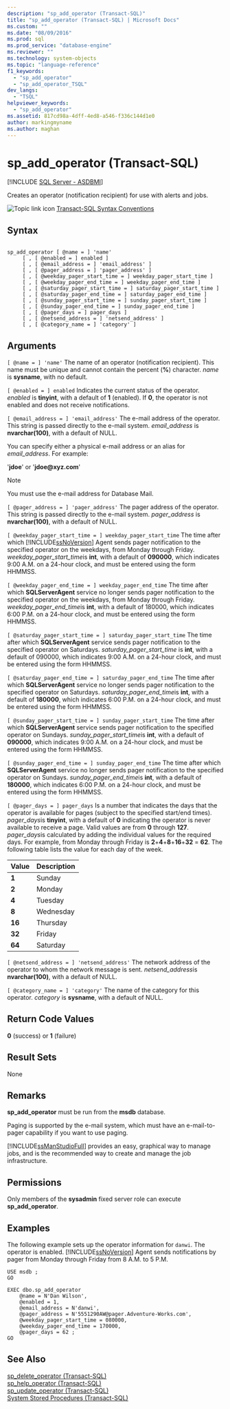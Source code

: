 ```yaml
---
description: "sp_add_operator (Transact-SQL)"
title: "sp_add_operator (Transact-SQL) | Microsoft Docs"
ms.custom: ""
ms.date: "08/09/2016"
ms.prod: sql
ms.prod_service: "database-engine"
ms.reviewer: ""
ms.technology: system-objects
ms.topic: "language-reference"
f1_keywords: 
  - "sp_add_operator"
  - "sp_add_operator_TSQL"
dev_langs: 
  - "TSQL"
helpviewer_keywords: 
  - "sp_add_operator"
ms.assetid: 817cd98a-4dff-4ed8-a546-f336c144d1e0
author: markingmyname
ms.author: maghan
---
```

# sp_add_operator (Transact-SQL)
[!INCLUDE [SQL Server - ASDBMI](../../includes/applies-to-version/sql-asdbmi.md)]

  Creates an operator (notification recipient) for use with alerts and jobs.  
  
 
 ![Topic link icon](../../database-engine/configure-windows/media/topic-link.gif "Topic link icon") [Transact-SQL Syntax Conventions](../../t-sql/language-elements/transact-sql-syntax-conventions-transact-sql.md)  
  
## Syntax  
  
```  
  
sp_add_operator [ @name = ] 'name'   
     [ , [ @enabled = ] enabled ]   
     [ , [ @email_address = ] 'email_address' ]   
     [ , [ @pager_address = ] 'pager_address' ]   
     [ , [ @weekday_pager_start_time = ] weekday_pager_start_time ]   
     [ , [ @weekday_pager_end_time = ] weekday_pager_end_time ]   
     [ , [ @saturday_pager_start_time = ] saturday_pager_start_time ]   
     [ , [ @saturday_pager_end_time = ] saturday_pager_end_time ]   
     [ , [ @sunday_pager_start_time = ] sunday_pager_start_time ]   
     [ , [ @sunday_pager_end_time = ] sunday_pager_end_time ]   
     [ , [ @pager_days = ] pager_days ]   
     [ , [ @netsend_address = ] 'netsend_address' ]   
     [ , [ @category_name = ] 'category' ]   
```  
  
## Arguments  
`[ @name = ] 'name'`
 The name of an operator (notification recipient). This name must be unique and cannot contain the percent (**%**) character. *name* is **sysname**, with no default.  
  
`[ @enabled = ] enabled`
 Indicates the current status of the operator. *enabled* is **tinyint**, with a default of **1** (enabled). If **0**, the operator is not enabled and does not receive notifications.  
  
`[ @email_address = ] 'email_address'`
 The e-mail address of the operator. This string is passed directly to the e-mail system. *email_address* is **nvarchar(100)**, with a default of NULL.  
  
 You can specify either a physical e-mail address or an alias for *email_address*. For example:  
  
 '**jdoe**' or '**jdoe\@xyz.com**'  
  
> [!NOTE]  
>  You must use the e-mail address for Database Mail.  
  
`[ @pager_address = ] 'pager_address'`
 The pager address of the operator. This string is passed directly to the e-mail system. *pager_address* is **nvarchar(100)**, with a default of NULL.  
  
`[ @weekday_pager_start_time = ] weekday_pager_start_time`
 The time after which [!INCLUDE[ssNoVersion](../../includes/ssnoversion-md.md)] Agent sends pager notification to the specified operator on the weekdays, from Monday through Friday. *weekday_pager_start_time*is **int**, with a default of **090000**, which indicates 9:00 A.M. on a 24-hour clock, and must be entered using the form HHMMSS.  
  
`[ @weekday_pager_end_time = ] weekday_pager_end_time`
 The time after which **SQLServerAgent** service no longer sends pager notification to the specified operator on the weekdays, from Monday through Friday. *weekday_pager_end_time*is **int**, with a default of 180000, which indicates 6:00 P.M. on a 24-hour clock, and must be entered using the form HHMMSS.  
  
`[ @saturday_pager_start_time = ] saturday_pager_start_time`
 The time after which **SQLServerAgent** service sends pager notification to the specified operator on Saturdays. *saturday_pager_start_time* is **int**, with a default of 090000, which indicates 9:00 A.M. on a 24-hour clock, and must be entered using the form HHMMSS.  
  
`[ @saturday_pager_end_time = ] saturday_pager_end_time`
 The time after which **SQLServerAgent** service no longer sends pager notification to the specified operator on Saturdays. *saturday_pager_end_time*is **int**, with a default of **180000**, which indicates 6:00 P.M. on a 24-hour clock, and must be entered using the form HHMMSS.  
  
`[ @sunday_pager_start_time = ] sunday_pager_start_time`
 The time after which **SQLServerAgent** service sends pager notification to the specified operator on Sundays. *sunday_pager_start_time*is **int**, with a default of **090000**, which indicates 9:00 A.M. on a 24-hour clock, and must be entered using the form HHMMSS.  
  
`[ @sunday_pager_end_time = ] sunday_pager_end_time`
 The time after which **SQLServerAgent** service no longer sends pager notification to the specified operator on Sundays. *sunday_pager_end_time*is **int**, with a default of **180000**, which indicates 6:00 P.M. on a 24-hour clock, and must be entered using the form HHMMSS.  
  
`[ @pager_days = ] pager_days`
 Is a number that indicates the days that the operator is available for pages (subject to the specified start/end times). *pager_days*is **tinyint**, with a default of **0** indicating the operator is never available to receive a page. Valid values are from **0** through **127**. *pager_days*is calculated by adding the individual values for the required days. For example, from Monday through Friday is **2**+**4**+**8**+**16**+**32** = **62**. The following table lists the value for each day of the week.  
  
|Value|Description|  
|-----------|-----------------|  
|**1**|Sunday|  
|**2**|Monday|  
|**4**|Tuesday|  
|**8**|Wednesday|  
|**16**|Thursday|  
|**32**|Friday|  
|**64**|Saturday|  
  
`[ @netsend_address = ] 'netsend_address'`
 The network address of the operator to whom the network message is sent. *netsend_address*is **nvarchar(100)**, with a default of NULL.  
  
`[ @category_name = ] 'category'`
 The name of the category for this operator. *category* is **sysname**, with a default of NULL.  
  
## Return Code Values  
 **0** (success) or **1** (failure)  
  
## Result Sets  
 None  
  
## Remarks  
 **sp_add_operator** must be run from the **msdb** database.  
  
 Paging is supported by the e-mail system, which must have an e-mail-to-pager capability if you want to use paging.  
  
 [!INCLUDE[ssManStudioFull](../../includes/ssmanstudiofull-md.md)] provides an easy, graphical way to manage jobs, and is the recommended way to create and manage the job infrastructure.  
  
## Permissions  
 Only members of the **sysadmin** fixed server role can execute **sp_add_operator**.  
  
## Examples  
 The following example sets up the operator information for `danwi`. The operator is enabled. [!INCLUDE[ssNoVersion](../../includes/ssnoversion-md.md)] Agent sends notifications by pager from Monday through Friday from 8 A.M. to 5 P.M.  
  
```  
USE msdb ;  
GO  
  
EXEC dbo.sp_add_operator  
    @name = N'Dan Wilson',  
    @enabled = 1,  
    @email_address = N'danwi',  
    @pager_address = N'5551290AW@pager.Adventure-Works.com',  
    @weekday_pager_start_time = 080000,  
    @weekday_pager_end_time = 170000,  
    @pager_days = 62 ;  
GO  
```  
  
## See Also  
 [sp_delete_operator &#40;Transact-SQL&#41;](../../relational-databases/system-stored-procedures/sp-delete-operator-transact-sql.md)   
 [sp_help_operator &#40;Transact-SQL&#41;](../../relational-databases/system-stored-procedures/sp-help-operator-transact-sql.md)   
 [sp_update_operator &#40;Transact-SQL&#41;](../../relational-databases/system-stored-procedures/sp-update-operator-transact-sql.md)   
 [System Stored Procedures &#40;Transact-SQL&#41;](../../relational-databases/system-stored-procedures/system-stored-procedures-transact-sql.md)  
  
  
